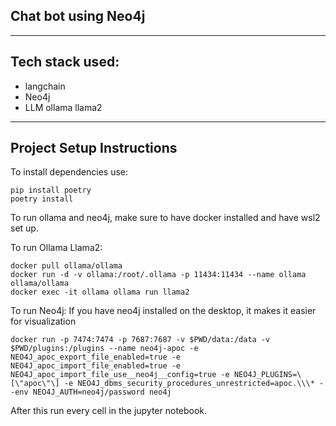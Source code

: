 ## Chat bot using Neo4j

---

## Tech stack used:

- langchain
- Neo4j
- LLM ollama llama2

---

## Project Setup Instructions

To install dependencies use:

```
pip install poetry
poetry install

```

To run ollama and neo4j, make sure to have docker installed and have wsl2 set up.

To run Ollama Llama2:
```
docker pull ollama/ollama
docker run -d -v ollama:/root/.ollama -p 11434:11434 --name ollama ollama/ollama
docker exec -it ollama ollama run llama2

```

To run Neo4j: If you have neo4j installed on the desktop, it makes it easier for visualization

```
docker run -p 7474:7474 -p 7687:7687 -v $PWD/data:/data -v $PWD/plugins:/plugins --name neo4j-apoc -e NEO4J_apoc_export_file_enabled=true -e NEO4J_apoc_import_file_enabled=true -e NEO4J_apoc_import_file_use__neo4j__config=true -e NEO4J_PLUGINS=\[\"apoc\"\] -e NEO4J_dbms_security_procedures_unrestricted=apoc.\\\* --env NEO4J_AUTH=neo4j/password neo4j

```

After this run every cell in the jupyter notebook.